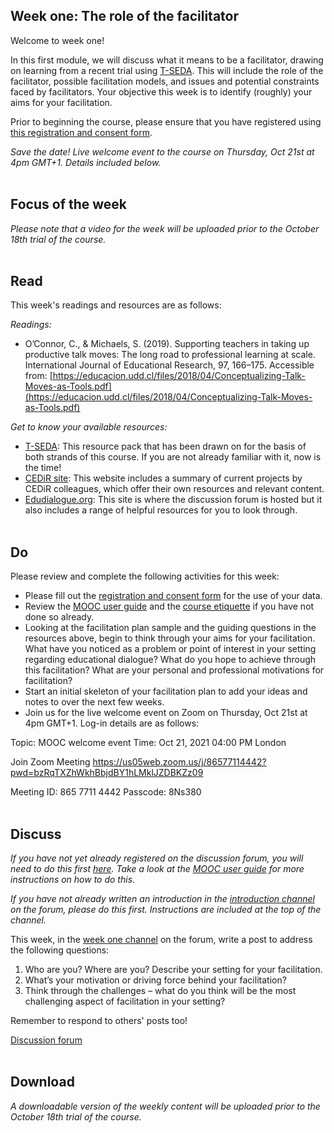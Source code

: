 ## Week one: The role of the facilitator


Welcome to week one!


In this first module, we will discuss what it means to be a facilitator, drawing on learning from a recent trial using [T-SEDA](https://www.educ.cam.ac.uk/research/programmes/tseda/). This will include the role of the facilitator, possible facilitation models, and issues and potential constraints faced by facilitators. Your objective this week is to identify (roughly) your aims for your facilitation.

Prior to beginning the course, please ensure that you have registered using [this registration and consent form](https://docs.google.com/forms/d/e/1FAIpQLSdVGqzG-GIDHSu8U08oDWFrMHdD8bd1ignlVQ5tUBtrw8dpPw/viewform?usp=sf_link).

_Save the date! Live welcome event to the course on Thursday, Oct 21st at 4pm GMT+1. Details included below._
<br/><br/>
## Focus of the week

_Please note that a video for the week will be uploaded prior to the October 18th trial of the course._
<br/><br/>
## Read

This week's readings and resources are as follows:

*Readings:*

* O’Connor, C., & Michaels, S. (2019). Supporting teachers in taking up productive talk moves: The long road to professional learning at scale. International Journal of Educational Research, 97, 166–175. Accessible from: [https://educacion.udd.cl/files/2018/04/Conceptualizing-Talk-Moves-as-Tools.pdf](https://educacion.udd.cl/files/2018/04/Conceptualizing-Talk-Moves-as-Tools.pdf)

*Get to know your available resources:*

* [T-SEDA](https://www.educ.cam.ac.uk/research/programmes/tseda/): This resource pack that has been drawn on for the basis of both strands of this course. If you are not already familiar with it, now is the time!
* [CEDiR site](https://www.educ.cam.ac.uk/research/groups/cedir/): This website includes a summary of current projects by CEDiR colleagues, which offer their own resources and relevant content.
* [Edudialogue.org](https://www.edudialogue.org/): This site is where the discussion forum is hosted but it also includes a range of helpful resources for you to look through.
<br/><br/>
## Do

Please review and complete the following activities for this week:

* Please fill out the [registration and consent form](https://docs.google.com/forms/d/e/1FAIpQLSdVGqzG-GIDHSu8U08oDWFrMHdD8bd1ignlVQ5tUBtrw8dpPw/viewform?usp=sf_link) for the use of your data.
* Review the [MOOC user guide](https://mbrugha.github.io/course-in-a-box/modules/introduction/MOOC-user-guide/) and the [course etiquette](https://mbrugha.github.io/course-in-a-box/modules/introduction/course-etiquette/) if you have not done so already.
* Looking at the facilitation plan sample and the guiding questions in the resources above, begin to think through your aims for your facilitation. What have you noticed as a problem or point of interest in your setting regarding educational dialogue? What do you hope to achieve through this facilitation? What are your personal and professional motivations for facilitation?
* Start an initial skeleton of your facilitation plan to add your ideas and notes to over the next few weeks.
* Join us for the live welcome event on Zoom on Thursday, Oct 21st at 4pm GMT+1. Log-in details are as follows:

Topic: MOOC welcome event
Time: Oct 21, 2021 04:00 PM London

Join Zoom Meeting
https://us05web.zoom.us/j/86577114442?pwd=bzRqTXZhWkhBbjdBY1hLMklJZDBKZz09

Meeting ID: 865 7711 4442
Passcode: 8Ns380
<br/><br/>
## Discuss

*If you have not yet already registered on the discussion forum, you will need to do this first [here](https://www.edudialogue.org/forum/mooc-for-facilitators/). Take a look at the [MOOC user guide](https://mbrugha.github.io/course-in-a-box/modules/introduction/MOOC-user-guide/) for more instructions on how to do this.*

*If you have not already written an introduction in the [introduction channel](https://www.edudialogue.org/forum/mooc-for-facilitators/introductions-3/#post-263) on the forum, please do this first. Instructions are included at the top of the channel.*

This week, in the [week one channel](https://www.edudialogue.org/forum/mooc-for-facilitators/week-one-the-role-of-the-facilitator-3/) on the forum, write a post to address the following questions:

1. Who are you? Where are you? Describe your setting for your facilitation.
2. What’s your motivation or driving force behind your facilitation?
3. Think through the challenges – what do you think will be the most challenging aspect of facilitation in your setting?

Remember to respond to others' posts too!

<a class="btn btn-primary" href="https://www.edudialogue.org/forum/mooc-for-facilitators/"><i class="fa fa-home"></i> Discussion forum</a>
<br/><br/>
## Download
_A downloadable version of the weekly content will be uploaded prior to the October 18th trial of the course._
